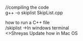 //compiling the code <br>
g++ -o skiplist SkipList.cpp

how to run a C++ file <br>
/skiplist  ->In windows terminal <br>
<>Shreyas Update how in Mac OS
